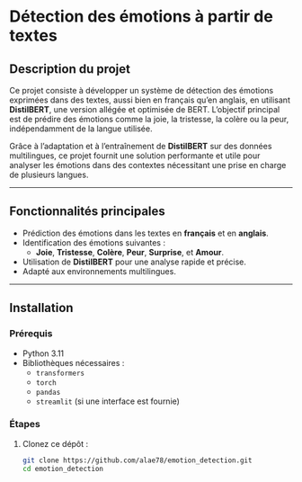 # **Détection des émotions à partir de textes**

## **Description du projet**
Ce projet consiste à développer un système de détection des émotions exprimées dans des textes, aussi bien en français qu’en anglais, en utilisant **DistilBERT**, une version allégée et optimisée de BERT. L’objectif principal est de prédire des émotions comme la joie, la tristesse, la colère ou la peur, indépendamment de la langue utilisée.

Grâce à l’adaptation et à l’entraînement de **DistilBERT** sur des données multilingues, ce projet fournit une solution performante et utile pour analyser les émotions dans des contextes nécessitant une prise en charge de plusieurs langues.

---

## **Fonctionnalités principales**
- Prédiction des émotions dans les textes en **français** et en **anglais**.
- Identification des émotions suivantes :
  - **Joie**, **Tristesse**, **Colère**, **Peur**, **Surprise**, et **Amour**.
- Utilisation de **DistilBERT** pour une analyse rapide et précise.
- Adapté aux environnements multilingues.

---

## **Installation**

### **Prérequis**
- Python 3.11
- Bibliothèques nécessaires :
  - `transformers`
  - `torch`
  - `pandas`
  - `streamlit` (si une interface est fournie)

### **Étapes**
1. Clonez ce dépôt :
   ```bash
   git clone https://github.com/alae78/emotion_detection.git
   cd emotion_detection
